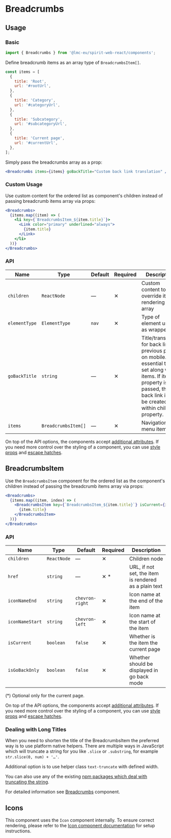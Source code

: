 # Breadcrumbs

## Usage

### Basic

```jsx
import { Breadcrumbs } from '@lmc-eu/spirit-web-react/components';
```

Define breadcrumb items as an array type of `BreadcrumbsItem[]`.

```jsx
const items = [
  {
    title: 'Root',
    url: '#rootUrl',
  },
  {
    title: 'Category',
    url: '#categoryUrl',
  },
  {
    title: 'Subcategory',
    url: '#subcategoryUrl',
  },
  {
    title: 'Current page',
    url: '#currentUrl',
  },
];
```

Simply pass the breadcrumbs array as a prop:

```jsx
<Breadcrumbs items={items} goBackTitle="Custom back link translation" />
```

### Custom Usage

Use custom content for the ordered list as component's children instead of passing breadcrumb items array via props:

```jsx
<Breadcrumbs>
  {items.map((item) => (
    <li key={`BreadcrumbsItem_${item.title}`}>
      <Link color="primary" underlined="always">
        {item.title}
      </Link>
    </li>
  ))}
</Breadcrumbs>
```

### API

| Name          | Type                | Default | Required | Description                                                                                                                                                                                      |
| ------------- | ------------------- | ------- | -------- | ------------------------------------------------------------------------------------------------------------------------------------------------------------------------------------------------ |
| `children`    | `ReactNode`         | —       | ✕        | Custom content to override items rendering from array                                                                                                                                            |
| `elementType` | `ElementType`       | `nav`   | ✕        | Type of element used as wrapper                                                                                                                                                                  |
| `goBackTitle` | `string`            | —       | ✕        | Title/translation for back link to previous page on mobile. It's essential to be set along with items. If items property is not passed, the back link is to be created within children property. |
| `items`       | `BreadcrumbsItem[]` | —       | ✕        | Navigation menu items                                                                                                                                                                            |

On top of the API options, the components accept [additional attributes][readme-additional-attributes].
If you need more control over the styling of a component, you can use [style props][readme-style-props]
and [escape hatches][readme-escape-hatches].

## BreadcrumbsItem

Use the `BreadcrumbsItem` component for the ordered list as the component's children instead of passing the breadcrumb items array via props:

```jsx
<Breadcrumbs>
  {items.map((item, index) => (
    <BreadcrumbsItem key={`BreadcrumbsItem_${item.title}`} isCurrent={items.length === index - 1} href={item.url}>
      {item.title}
    </BreadcrumbsItem>
  ))}
</Breadcrumbs>
```

### API

| Name            | Type        | Default         | Required | Description                                           |
| --------------- | ----------- | --------------- | -------- | ----------------------------------------------------- |
| `children`      | `ReactNode` | —               | ✕        | Children node                                         |
| `href`          | `string`    | —               | ✕ \*     | URL, if not set, the item is rendered as a plain text |
| `iconNameEnd`   | `string`    | `chevron-right` | ✕        | Icon name at the end of the item                      |
| `iconNameStart` | `string`    | `chevron-left`  | ✕        | Icon name at the start of the item                    |
| `isCurrent`     | `boolean`   | `false`         | ✕        | Whether is the item the current page                  |
| `isGoBackOnly`  | `boolean`   | `false`         | ✕        | Whether should be displayed in go back mode           |

(\*) Optional only for the current page.

On top of the API options, the components accept [additional attributes][readme-additional-attributes].
If you need more control over the styling of a component, you can use [style props][readme-style-props]
and [escape hatches][readme-escape-hatches].

### Dealing with Long Titles

When you need to shorten the title of the BreadcrumbsItem the preferred way is to use platform native helpers.
There are multiple ways in JavaScript which will truncate a string for you like `.slice` or `.substring`, for example `str.slice(0, num) + '…'`.

Additional option is to use helper class `text-truncate` with defined width.

You can also use any of the existing [npm packages which deal with truncating the string][truncate-npm-search].

For detailed information see [Breadcrumbs][breadcrumbs] component.

## Icons

This component uses the `Icon` component internally. To ensure correct rendering,
please refer to the [Icon component documentation][web-react-icon-documentation] for setup instructions.

[breadcrumbs]: https://github.com/lmc-eu/spirit-design-system/blob/main/packages/web/src/scss/components/Breadcrumbs/README.md
[readme-additional-attributes]: https://github.com/lmc-eu/spirit-design-system/blob/main/packages/web-react/README.md#additional-attributes
[readme-escape-hatches]: https://github.com/lmc-eu/spirit-design-system/blob/main/packages/web-react/README.md#escape-hatches
[readme-style-props]: https://github.com/lmc-eu/spirit-design-system/blob/main/packages/web-react/README.md#style-props
[truncate-npm-search]: https://www.npmjs.com/search?q=truncate
[web-react-icon-documentation]: https://github.com/lmc-eu/spirit-design-system/blob/main/packages/web-react/src/components/Icon/README.md#-usage
